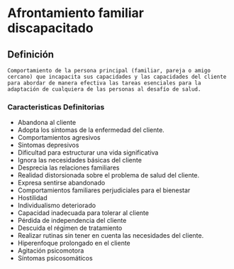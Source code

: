 # Afrontamiento familiar discapacitado
## Definición
	Comportamiento de la persona principal (familiar, pareja o amigo cercano) que incapacita sus capacidades y las capacidades del cliente para abordar de manera efectiva las tareas esenciales para la adaptación de cualquiera de las personas al desafío de salud.

### Caracteristicas Definitorias
    
- Abandona al cliente   
- Adopta los síntomas de la 
enfermedad del cliente.   
- Comportamientos agresivos   
- Sintomas depresivos   
- Dificultad para estructurar una vida 
significativa   
- Ignora las necesidades básicas 
del cliente   
- Desprecia las relaciones familiares   
- Realidad distorsionada sobre 
el problema de salud del 
cliente.   
- Expresa sentirse abandonado    
- Comportamientos familiares 
perjudiciales para el bienestar   
- Hostilidad   
- Individualismo deteriorado   
- Capacidad inadecuada para tolerar al 
cliente   
- Pérdida de independencia del 
cliente   
- Descuida el régimen de tratamiento   
- Realizar rutinas sin tener en 
cuenta las necesidades del 
cliente.   
- Hiperenfoque prolongado en el 
cliente   
- Agitación psicomotora   
- Síntomas psicosomáticos 

